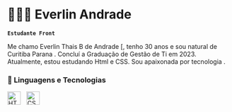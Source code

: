 # 👩🏻‍💻     Everlin Andrade

**`Estudante Front `**

Me chamo Everlin Thais B de Andrade [, tenho 30 anos e sou natural de Curitiba Parana . Concluí a Graduação de Gestão de Ti em 2023. Atualmente, estou estudando Html e CSS. Sou apaixonada por tecnologia .

### 🤖 Linguagens e Tecnologias

<img 
    align="left" 
    alt="HTML"
    title="HTML" 
    width="30px" 
    style="padding-right: 10px;" 
    src="https://cdn.jsdelivr.net/gh/devicons/devicon@latest/icons/html5/html5-original.svg" 
/>
<img 
    align="left" 
    alt="CSS" 
    title="CSS"
    width="30px" 
    style="padding-right: 10px;" 
    src="https://cdn.jsdelivr.net/gh/devicons/devicon@latest/icons/css3/css3-original.svg" 
/>

